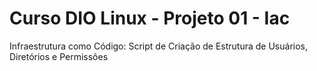 # Curso DIO Linux - Projeto 01 - Iac
Infraestrutura como Código: Script de Criação de Estrutura de Usuários, Diretórios e Permissões
